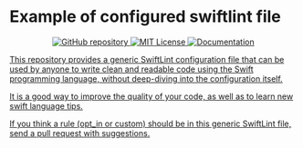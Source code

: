 # Example of configured swiftlint file
<p align="center">
    <a href="https://github.com/realm/SwiftLint">
    		<img src="https://img.shields.io/badge/SwiftLint_GitHub-repository-orange" alt="GitHub repository">
    </a>
    <a href="LICENSE">
        <img src="https://img.shields.io/badge/license-MIT-brightgreen.svg" alt="MIT License">
    </a>
  	<a href="https://realm.github.io/SwiftLint/rule-directory.html">
        <img src="http://img.shields.io/badge/read_the-docs-2196f3.svg" alt="Documentation">
</p>

This repository provides a generic SwiftLint configuration file that can be used by anyone to write clean and readable code using the Swift programming language, without deep-diving into the configuration itself.

It is a good way to improve the quality of your code, as well as to learn new swift language tips.

If you think a rule (opt_in or custom) should be in this generic SwiftLint file, send a pull request with suggestions.
